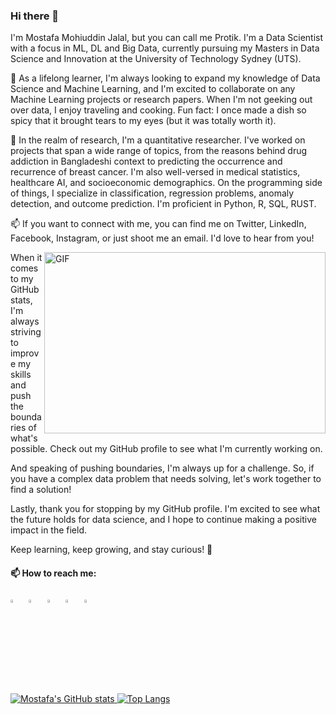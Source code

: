 ### Hi there 👋

I'm Mostafa Mohiuddin Jalal, but you can call me Protik. I'm a Data Scientist with a focus in ML, DL and Big Data, currently pursuing my Masters in Data Science and Innovation at the University of Technology Sydney (UTS).

🌱 As a lifelong learner, I'm always looking to expand my knowledge of Data Science and Machine Learning, and I'm excited to collaborate on any Machine Learning projects or research papers. When I'm not geeking out over data, I enjoy traveling and cooking. Fun fact: I once made a dish so spicy that it brought tears to my eyes (but it was totally worth it).

🥽 In the realm of research, I'm a quantitative researcher. I've worked on projects that span a wide range of topics, from the reasons behind drug addiction in Bangladeshi context to predicting the occurrence and recurrence of breast cancer. I'm also well-versed in medical statistics, healthcare AI, and socioeconomic demographics. On the programming side of things, I specialize in classification, regression problems, anomaly detection, and outcome prediction. I'm proficient in Python, R, SQL, RUST.

📫 If you want to connect with me, you can find me on Twitter, LinkedIn, Facebook, Instagram, or just shoot me an email. I'd love to hear from you!

<!-- I am a self taught **Machine Learning Engineer** and **Data Scientist**. I specialize in **classification, regression problem, anomaly detection, and outcome prediction**. I work with **medical statistics, Healthcare AI, socioeconomic demographs**. -->
<img align="right" alt="GIF" src="https://github.com/abhisheknaiidu/abhisheknaiidu/blob/master/code.gif?raw=true" width="450" height="290" />

When it comes to my GitHub stats, I'm always striving to improve my skills and push the boundaries of what's possible. Check out my GitHub profile to see what I'm currently working on.

And speaking of pushing boundaries, I'm always up for a challenge. So, if you have a complex data problem that needs solving, let's work together to find a solution!

Lastly, thank you for stopping by my GitHub profile. I'm excited to see what the future holds for data science, and I hope to continue making a positive impact in the field.

Keep learning, keep growing, and stay curious! 🚀

  #### 📫 How to reach me:
  
[<img src="https://img.icons8.com/color/48/000000/twitter.png" width="3.5%"/>](https://twitter.com/MostafaProtik)  &nbsp; [<img src="https://img.icons8.com/color/48/000000/linkedin.png" width="3.5%"/>](https://www.linkedin.com/in/mostafamohiuddin/)  &nbsp; [<img src="https://img.icons8.com/fluent/48/000000/facebook-new.png" width="3.5%"/>](https://www.facebook.com/mostafaprotik/)  &nbsp; [<img src="https://img.icons8.com/fluent/48/000000/instagram-new.png" width="3.5%"/>](https://www.instagram.com/protikmostafa/)  &nbsp; <a href="mailto:mostafamohiuddin.j@gmail.com"> <img src="https://img.icons8.com/fluent/48/000000/gmail.png" width="3.5%"/>
  
<!-- ### Languages

![Python](https://img.shields.io/badge/-Python-000?&logo=Python)
![C](https://img.shields.io/badge/-C-000?&logo=C)
![C++](https://img.shields.io/badge/-C++-000?&logo=c%2b%2b&logoColor=00599C)
![SQL](https://img.shields.io/badge/-SQL-000?&logo=MySQL)
 -->

![Mostafa's GitHub stats](https://github-readme-stats.vercel.app/api?username=protikmostafa083&show_icons=true&theme=cobalt)
 [![Top Langs](https://github-readme-stats.vercel.app/api/top-langs/?username=protikmostafa083&langs_count=8)](https://github.com/protikmostafa083/github-readme-stats)


  
<!--
**protikmostafa083/protikmostafa083** is a ✨ _special_ ✨ repository because its `README.md` (this file) appears on your GitHub profile.

Here are some ideas to get you started:

- 🔭 I’m currently working on ...
- 🌱 I’m currently learning ...
- 👯 I’m looking to collaborate on ...
- 🤔 I’m looking for help with ...
- 💬 Ask me about ...
- 📫 How to reach me: ...
- 😄 Pronouns: ...
- ⚡ Fun fact: ...
-->
